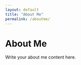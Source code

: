 ```yaml
---
layout: default
title: "About Me"
permalink: /aboutme/
---
```


# About Me
Write your about me content here.

